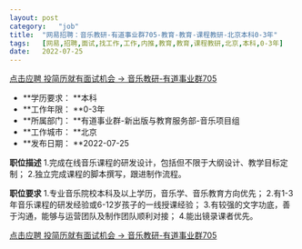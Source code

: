 ```yaml
---
layout:	post
category:	"job"
title:	"网易招聘：音乐教研-有道事业群705-教育-教育-课程教研-北京本科0-3年"
tags:	[网易,招聘,面试,找工作,工作,内推,教育,教育,课程教研,北京,本科,0-3年]
date:	2022-07-25
---
```


[点击应聘 投简历就有面试机会 -> 音乐教研-有道事业群705](http://mobile.bole.netease.com/bole/boleDetail?id=38767&employeeId=346f03c3cda5f04c&key=all)



- **学历要求： **本科
- **工作年限： **0-3年
- **所属部门： **有道事业群-新出版与教育服务部-音乐项目组
- **工作城市： **北京
- **发布日期： **2022-07-25



**职位描述**
1.完成在线音乐课程的研发设计，包括但不限于大纲设计、教学目标定制；
2.独立完成课程的脚本撰写，跟进制作流程。



**职位要求**
1.专业音乐院校本科及以上学历，音乐学、音乐教育方向优先；
2.有1-3年音乐课程的研发经验或6-12岁孩子的一线授课经验；
3.有较强的文字功底，善于沟通，能够与运营团队及制作团队顺利对接；
4.能出镜录课者优先。



[点击应聘 投简历就有面试机会 -> 音乐教研-有道事业群705](http://mobile.bole.netease.com/bole/boleDetail?id=38767&employeeId=346f03c3cda5f04c&key=all)